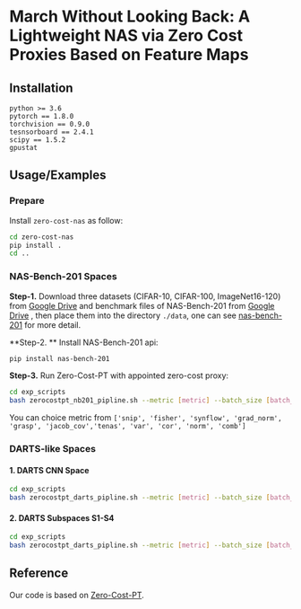 # March Without Looking Back: A Lightweight NAS via Zero Cost Proxies Based on Feature Maps

## Installation

```
python >= 3.6
pytorch == 1.8.0
torchvision == 0.9.0
tesnsorboard == 2.4.1
scipy == 1.5.2
gpustat
```

## Usage/Examples

### Prepare

Install `zero-cost-nas` as follow:

```bash
cd zero-cost-nas
pip install .
cd ..
```

### NAS-Bench-201 Spaces

**Step-1.** Download three datasets (CIFAR-10, CIFAR-100, ImageNet16-120) from [Google Drive](https://drive.google.com/drive/folders/1T3UIyZXUhMmIuJLOBMIYKAsJknAtrrO4) and benchmark files of NAS-Bench-201 from [Google Drive](https://drive.google.com/file/d/1SKW0Cu0u8-gb18zDpaAGi0f74UdXeGKs/view) , then place them into the directory `./data`, one can see [nas-bench-201](https://pypi.org/project/nas-bench-201/) for more detail.

**Step-2. ** Install NAS-Bench-201 api:

```bash
pip install nas-bench-201
```

**Step-3.** Run Zero-Cost-PT with appointed zero-cost proxy:

```bash
cd exp_scripts
bash zerocostpt_nb201_pipline.sh --metric [metric] --batch_size [batch_size] --seed [seed]
```

You can choice metric from `['snip', 'fisher', 'synflow', 'grad_norm', 'grasp', 'jacob_cov','tenas', 'var', 'cor', 'norm', 'comb'] `

### DARTS-like Spaces

#### 1. DARTS CNN Space

```bash
cd exp_scripts
bash zerocostpt_darts_pipline.sh --metric [metric] --batch_size [batch_size] --seed [seed]
```

#### 2. DARTS Subspaces S1-S4

````bash
cd exp_scripts
bash zerocostpt_darts_pipline.sh --metric [metric] --batch_size [batch_size] --seed [seed] --space [s1-s4]
````

## Reference

Our code is based on [Zero-Cost-PT](https://github.com/zerocostptnas/zerocost_operation_score).





